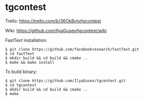 # tgcontest

Trello: https://trello.com/b/36OkBvly/tgcontest

Wiki: https://github.com/IlyaGusev/tgcontest/wiki

FastText installation:
```
$ git clone https://github.com/facebookresearch/fastText.git
$ cd fastText
$ mkdir build && cd build && cmake ..
$ make && make install
```

To build binary:
```
$ git clone https://github.com/IlyaGusev/tgcontest.git
$ cd tgcontest
$ mkdir build && cd build && cmake ..
$ make
```
